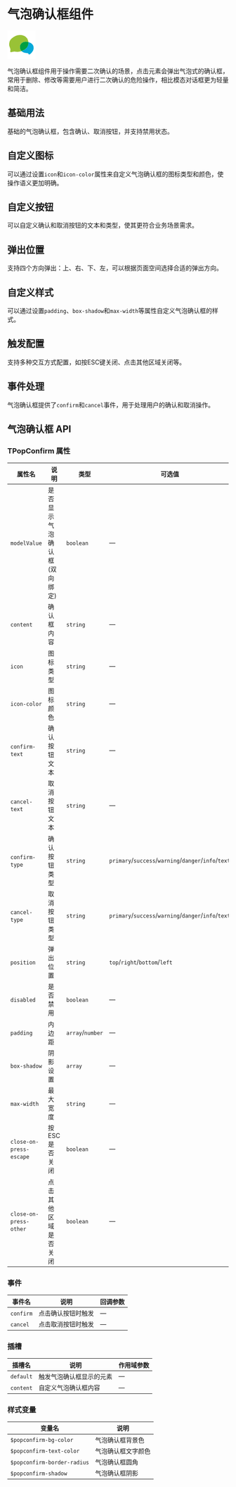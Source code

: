 <script setup lang="ts">
import popConfirmBasic from '../examples/pop-confirm/basic.vue'
import popConfirmIcon from '../examples/pop-confirm/icon.vue'
import popConfirmButton from '../examples/pop-confirm/button.vue'
import popConfirmPosition from '../examples/pop-confirm/position.vue'
import popConfirmStyle from '../examples/pop-confirm/style.vue'
import popConfirmTrigger from '../examples/pop-confirm/trigger.vue'
import popConfirmEvents from '../examples/pop-confirm/events.vue'
</script>

# 气泡确认框组件

![气泡确认框组件](/components/pop-confirm.png)

气泡确认框组件用于操作需要二次确认的场景，点击元素会弹出气泡式的确认框，常用于删除、修改等需要用户进行二次确认的危险操作，相比模态对话框更为轻量和简洁。

## 基础用法

基础的气泡确认框，包含确认、取消按钮，并支持禁用状态。

<demo :component="popConfirmBasic" name="pop-confirm" examples="basic" />

## 自定义图标

可以通过设置`icon`和`icon-color`属性来自定义气泡确认框的图标类型和颜色，使操作语义更加明确。

<demo :component="popConfirmIcon" name="pop-confirm" examples="icon" />

## 自定义按钮

可以自定义确认和取消按钮的文本和类型，使其更符合业务场景需求。

<demo :component="popConfirmButton" name="pop-confirm" examples="button" />

## 弹出位置

支持四个方向弹出：上、右、下、左，可以根据页面空间选择合适的弹出方向。

<demo :component="popConfirmPosition" name="pop-confirm" examples="position" />

## 自定义样式

可以通过设置`padding`、`box-shadow`和`max-width`等属性自定义气泡确认框的样式。

<demo :component="popConfirmStyle" name="pop-confirm" examples="style" />

## 触发配置

支持多种交互方式配置，如按ESC键关闭、点击其他区域关闭等。

<demo :component="popConfirmTrigger" name="pop-confirm" examples="trigger" />

## 事件处理

气泡确认框提供了`confirm`和`cancel`事件，用于处理用户的确认和取消操作。

<demo :component="popConfirmEvents" name="pop-confirm" examples="events" />

## 气泡确认框 API

### TPopConfirm 属性

| 属性名                  | 说明                         | 类型             | 可选值                                               | 默认值         |
| ----------------------- | ---------------------------- | ---------------- | ---------------------------------------------------- | -------------- |
| `modelValue`            | 是否显示气泡确认框(双向绑定) | `boolean`        | —                                                    | `false`        |
| `content`               | 确认框内容                   | `string`         | —                                                    | —              |
| `icon`                  | 图标类型                     | `string`         | —                                                    | `illustrate`   |
| `icon-color`            | 图标颜色                     | `string`         | —                                                    | `#999`         |
| `confirm-text`          | 确认按钮文本                 | `string`         | —                                                    | `确定`         |
| `cancel-text`           | 取消按钮文本                 | `string`         | —                                                    | `取消`         |
| `confirm-type`          | 确认按钮类型                 | `string`         | `primary`/`success`/`warning`/`danger`/`info`/`text` | `text`         |
| `cancel-type`           | 取消按钮类型                 | `string`         | `primary`/`success`/`warning`/`danger`/`info`/`text` | `text`         |
| `position`              | 弹出位置                     | `string`         | `top`/`right`/`bottom`/`left`                        | `top`          |
| `disabled`              | 是否禁用                     | `boolean`        | —                                                    | `false`        |
| `padding`               | 内边距                       | `array`/`number` | —                                                    | `[8, 6, 8, 6]` |
| `box-shadow`            | 阴影设置                     | `array`          | —                                                    | —              |
| `max-width`             | 最大宽度                     | `string`         | —                                                    | —              |
| `close-on-press-escape` | 按ESC是否关闭                | `boolean`        | —                                                    | `false`        |
| `close-on-press-other`  | 点击其他区域是否关闭         | `boolean`        | —                                                    | `false`        |

### 事件

| 事件名    | 说明               | 回调参数 |
| --------- | ------------------ | -------- |
| `confirm` | 点击确认按钮时触发 | —        |
| `cancel`  | 点击取消按钮时触发 | —        |

### 插槽

| 插槽名    | 说明                     | 作用域参数 |
| --------- | ------------------------ | ---------- |
| `default` | 触发气泡确认框显示的元素 | —          |
| `content` | 自定义气泡确认框内容     | —          |

### 样式变量

| 变量名                      | 说明               |
| --------------------------- | ------------------ |
| `$popconfirm-bg-color`      | 气泡确认框背景色   |
| `$popconfirm-text-color`    | 气泡确认框文字颜色 |
| `$popconfirm-border-radius` | 气泡确认框圆角     |
| `$popconfirm-shadow`        | 气泡确认框阴影     |

